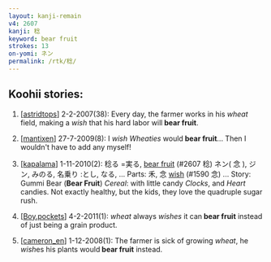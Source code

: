 ```yaml
---
layout: kanji-remain
v4: 2607
kanji: 稔
keyword: bear fruit
strokes: 13
on-yomi: ネン
permalink: /rtk/稔/
---
```


## Koohii stories: 

1) [<a href="http://kanji.koohii.com/profile/astridtops">astridtops</a>] 2-2-2007(38): Every day, the farmer works in his <em>wheat</em> field, making a <em>wish</em> that his hard labor will<strong> bear fruit</strong>.

2) [<a href="http://kanji.koohii.com/profile/mantixen">mantixen</a>] 27-7-2009(8): I <em>wish</em> <em>Wheaties</em> would<strong> bear fruit</strong>... Then I wouldn&#039;t have to add any myself!

3) [<a href="http://kanji.koohii.com/profile/kapalama">kapalama</a>] 1-11-2010(2): 稔る =実る, <a href="../v4/2607.html">bear fruit</a> (#2607 稔) ネン( 念 ), ジン, みのる, 名乗り :とし, なる, ... Parts: 禾, 念 <a href="../v4/1590.html">wish</a> (#1590 念) ... Story: Gummi Bear (<strong>Bear Fruit</strong>) <em>Cereal</em>: with little candy <em>Clocks</em>, and <em>Heart</em> candies. Not exactly healthy, but the kids, they love the quadruple sugar rush.

4) [<a href="http://kanji.koohii.com/profile/Boy.pockets">Boy.pockets</a>] 4-2-2011(1): <em>wheat</em> always <em>wishes</em> it can<strong> bear fruit</strong> instead of just being a grain product.

5) [<a href="http://kanji.koohii.com/profile/cameron_en">cameron_en</a>] 1-12-2008(1): The farmer is sick of growing <em>wheat</em>, he <em>wish</em>es his plants would<strong> bear fruit</strong> instead.

